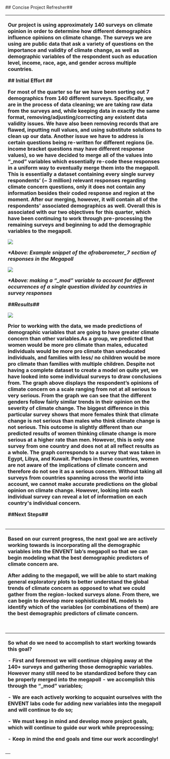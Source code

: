 ﻿\## Concise Project Refresher##

|<p>Our project is using approximately 140 surveys on climate opinion in order to determine how different demographics influence opinions on climate change. The surveys we are using are public data that ask a variety of questions on the importance and validity of climate change, as well as demographic variables of the respondent such as education level, income, race, age, and gender across multiple countries. </p><p> </p><p>## Initial Effort ##</p><p>For most of the quarter so far we have been sorting out 7 demographics from 140 different surveys. Specifically, we are in the process of data cleaning; we are taking raw data from the surveys and, while keeping data in exactly the same format, removing/adjusting/correcting any existent data validity issues. We have also been removing records that are flawed, inputting null values, and using substitute solutions to clean up our data. Another issue we have to address is certain questions being re-written for different regions (ie. income bracket questions may have different response values), so we have decided to merge all of the values into “\_mod” variables which essentially re-code these responses in a uniform way to eventually merge them into the **megapoll**. This is essentially a dataset containing every single survey respondents’ (~ 3 million) relevant responses regarding climate concern questions, only it does not contain any information besides their coded response and region at the moment. After our merging, however, it will contain all of the respondents' associated demographics as well. Overall this is associated with our two objectives for this quarter, which have been continuing to work through pre-processing the remaining surveys and beginning to add the demographic variables to the megapoll.</p><p></p><p></p><p>![](images/afro\_megapoll.png)</p><p></p><p>*\*Above: Example snippet of the afrobarometer\_7 section of responses in the Megapoll*</p><p></p><p>![](images/mod\_variable.png)</p><p></p><p>*\*Above: making a “\_mod” variable to account for different* *occurrences of a single question divided by countries in survey responses*</p><p></p><p>*##Results##*</p><p></p><p></p><p>*![](images/gender\_graph.JPG)*</p><p></p><p>Prior to working with the data, we made predictions of  demographic variables that are going to have greater climate concern than other variables.As a group, we predicted that women would be more pro climate than males, educated individuals would be more pro climate than uneducated individuals, and families with less/ no children would be more pro climate than families with multiple children. Despite not having a complete dataset to create a model on quite yet, we have looked into some individual surveys to draw conclusions from. The graph above displays the respondent’s opinions of climate concern on a scale ranging from not at all serious to very serious. From the graph we can see that the different genders follow fairly similar trends in their opinion on the severity of climate change. The biggest difference in this particular survey shows that more females think that climate change is not serious than males who think climate change is not serious. This outcome is slightly different than our predicted results of women thinking climate change is more serious at a higher rate than men. However, this is only one survey from one country and does not at all reflect results as a whole. The graph corresponds to a survey that was taken in Egypt, Libya, and Kuwait. Perhaps in these countries, women are not aware of the implications of climate concern and therefore do not see it as a serious concern. Without taking all surveys from countries spanning across the world into account, we cannot make accurate predictions on the global opinion on climate change. However, looking into each individual survey can reveal a lot of information on each country's individual concern. </p><p></p><p>##Next Steps##</p>|
| :- |

|<p>Based on our current progress, the next goal we are actively working towards is **incorporating all the demographic variables** into the ENVENT lab’s megapoll so that we can begin **modeling what the best demographic predictors of climate concern are**. </p><p></p><p>After adding to the megapoll, we will be able to start making general exploratory plots to better understand the global trends of climate concern as opposed to what we could gather from the region-locked surveys alone. From there, we can begin to develop more sophisticated ML models to identify which of the variables (or combinations of them) are the best demographic predictors of climate concern.</p>|
| :- |

||
| :- |

|<p>So what do we need to accomplish to start working towards this goal? </p><p>- First and foremost we will continue chipping away at the 140+ surveys and gathering those demographic variables. However many still need to be standardized before they can be properly merged into the megapoll - we accomplish this through the “\_mod” variables; </p><p>- We are each actively working to acquaint ourselves with the ENVENT labs code for adding new variables into the megapoll and will continue to do so; </p><p>- We must keep in mind and develop more project goals, which will continue to guide our work while preprocessing; </p><p>- Keep in mind the end goals and time our work accordingly! </p>|
| :- |

|<p></p><p></p><p></p><p></p><p></p>|
| :- |

